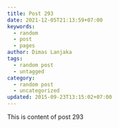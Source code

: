 ```yaml
---
title: Post 293
date: 2021-12-05T21:13:59+07:00
keywords:
  - random
  - post
  - pages
author: Dimas Lanjaka
tags:
  - random post
  - untagged
category:
  - random post
  - uncategorized
updated: 2015-09-23T13:15:02+07:00
---
```

This is content of post 293
